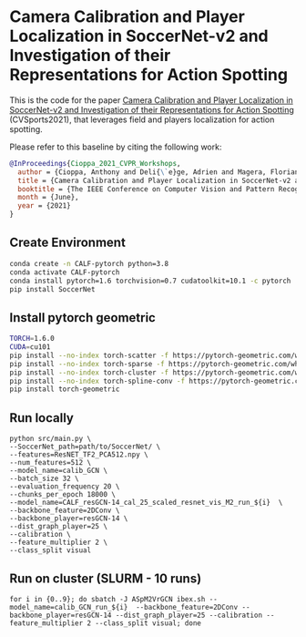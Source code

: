 # Camera Calibration and Player Localization in SoccerNet-v2 and Investigation of their Representations for Action Spotting

This is the code for the paper [Camera Calibration and Player Localization in SoccerNet-v2 and Investigation of their Representations for Action Spotting](https://arxiv.org/pdf/2104.09333.pdf) (CVSports2021), that leverages field and players localization for action spotting.

Please refer to this baseline by citing the following work:

```bibtex
@InProceedings{Cioppa_2021_CVPR_Workshops,
  author = {Cioppa, Anthony and Deli{\`e}ge, Adrien and Magera, Floriane and Giancola, Silvio and Barnich, Olivier and Ghanem, Bernard and Van Droogenbroeck, Marc},
  title = {Camera Calibration and Player Localization in SoccerNet-v2 and Investigation of their Representations for Action Spotting},
  booktitle = {The IEEE Conference on Computer Vision and Pattern Recognition (CVPR) Workshops},
  month = {June},
  year = {2021}
}
```

## Create Environment

```bash
conda create -n CALF-pytorch python=3.8
conda activate CALF-pytorch
conda install pytorch=1.6 torchvision=0.7 cudatoolkit=10.1 -c pytorch
pip install SoccerNet
```

## Install pytorch geometric

```bash
TORCH=1.6.0
CUDA=cu101
pip install --no-index torch-scatter -f https://pytorch-geometric.com/whl/torch-${TORCH}+${CUDA}.html
pip install --no-index torch-sparse -f https://pytorch-geometric.com/whl/torch-${TORCH}+${CUDA}.html
pip install --no-index torch-cluster -f https://pytorch-geometric.com/whl/torch-${TORCH}+${CUDA}.html
pip install --no-index torch-spline-conv -f https://pytorch-geometric.com/whl/torch-${TORCH}+${CUDA}.html
pip install torch-geometric
```

## Run locally

```
python src/main.py \
--SoccerNet_path=path/to/SoccerNet/ \
--features=ResNET_TF2_PCA512.npy \
--num_features=512 \
--model_name=calib_GCN \
--batch_size 32 \
--evaluation_frequency 20 \
--chunks_per_epoch 18000 \
--model_name=CALF_resGCN-14_cal_25_scaled_resnet_vis_M2_run_${i}  \
--backbone_feature=2DConv \
--backbone_player=resGCN-14 \
--dist_graph_player=25 \
--calibration \
--feature_multiplier 2 \
--class_split visual
```

## Run on cluster (SLURM - 10 runs)

```
for i in {0..9}; do sbatch -J ASpM2VrGCN ibex.sh --model_name=calib_GCN_run_${i}  --backbone_feature=2DConv --backbone_player=resGCN-14 --dist_graph_player=25 --calibration --feature_multiplier 2 --class_split visual; done
```
